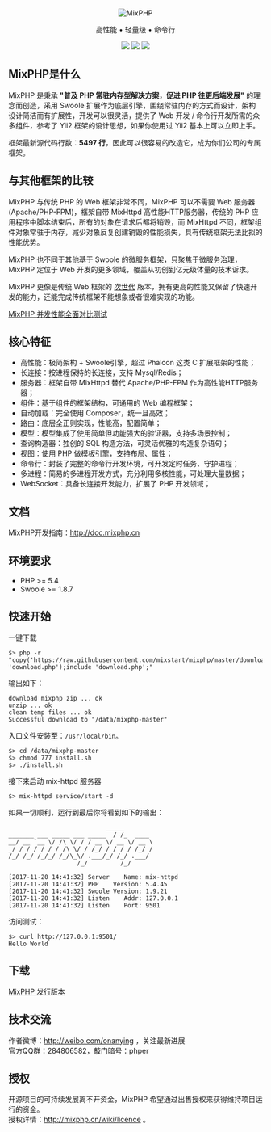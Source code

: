 <br>

<p align="center">
<img src="https://box.kancloud.cn/90f9b3c1d667aefa77b09ea1b7ffb054_120x120.png" alt="MixPHP">
</p>

<p align="center">高性能 • 轻量级 • 命令行</p>

<p align="center">
<img src="https://img.shields.io/badge/downloads-3.8k-green.svg">
<img src="https://img.shields.io/badge/platform-linux%20%7C%20win%20-lightgrey.svg">
<img src="https://img.shields.io/badge/size-172%20KB-green.svg">
</p>

## MixPHP是什么

MixPHP 是秉承 **"普及 PHP 常驻内存型解决方案，促进 PHP 往更后端发展"** 的理念而创造，采用 Swoole 扩展作为底层引擎，围绕常驻内存的方式而设计，架构设计简洁而有扩展性，开发可以很灵活，提供了 Web 开发 / 命令行开发所需的众多组件，参考了 Yii2 框架的设计思想，如果你使用过 Yii2 基本上可以立即上手。

框架最新源代码行数：**5497 行**，因此可以很容易的改造它，成为你们公司的专属框架。

## 与其他框架的比较

MixPHP 与传统 PHP 的 Web 框架非常不同，MixPHP 可以不需要 Web 服务器(Apache/PHP-FPM)，框架自带 MixHttpd 高性能HTTP服务器，传统的 PHP 应用程序中脚本结束后，所有的对象在请求后都将销毁，而 MixHttpd 不同，框架组件对象常驻于内存，减少对象反复创建销毁的性能损失，具有传统框架无法比拟的性能优势。

MixPHP 也不同于其他基于 Swoole 的微服务框架，只聚焦于微服务治理，MixPHP 定位于 Web 开发的更多领域，覆盖从初创到亿元级体量的技术诉求。

MixPHP 更像是传统 Web 框架的 [次世代](https://baike.baidu.com/item/%E6%AC%A1%E4%B8%96%E4%BB%A3/536193) 版本，拥有更高的性能又保留了快速开发的能力，还能完成传统框架不能想象或者很难实现的功能。

[MixPHP 并发性能全面对比测试](http://www.jianshu.com/p/f769b6be1caf)

## 核心特征

* 高性能：极简架构 + Swoole引擎，超过 Phalcon 这类 C 扩展框架的性能；
* 长连接：按进程保持的长连接，支持 Mysql/Redis；
* 服务器：框架自带 MixHttpd 替代 Apache/PHP-FPM 作为高性能HTTP服务器；
* 组件：基于组件的框架结构，可通用的 Web 编程框架；
* 自动加载：完全使用 Composer，统一且高效；
* 路由：底层全正则实现，性能高，配置简单；
* 模型：模型集成了使用简单但功能强大的验证器，支持多场景控制；
* 查询构造器：独创的 SQL 构造方法，可灵活优雅的构造复杂语句；
* 视图：使用 PHP 做模板引擎，支持布局、属性；
* 命令行：封装了完整的命令行开发环境，可开发定时任务、守护进程；
* 多进程：简易的多进程开发方式，充分利用多核性能，可处理大量数据；
* WebSocket：具备长连接开发能力，扩展了 PHP 开发领域；

## 文档

MixPHP开发指南：http://doc.mixphp.cn

## 环境要求

* PHP >= 5.4
* Swoole >= 1.8.7

## 快速开始

一键下载

```
$> php -r "copy('https://raw.githubusercontent.com/mixstart/mixphp/master/download.php', 'download.php');include 'download.php';"
```

输出如下：

```
download mixphp zip ... ok
unzip ... ok
clean temp files ... ok
Successful download to "/data/mixphp-master"
```

入口文件安装至：`/usr/local/bin`。

```
$> cd /data/mixphp-master
$> chmod 777 install.sh
$> ./install.sh
```

接下来启动 mix-httpd 服务器

```
$> mix-httpd service/start -d
```

如果一切顺利，运行到最后你将看到如下的输出：

```
                           _____
_______ ___ _____ ___ _____  / /_  ____
__/ __ `__ \/ /\ \/ / / __ \/ __ \/ __ \
_/ / / / / / / /\ \/ / /_/ / / / / /_/ /
/_/ /_/ /_/_/ /_/\_\/ .___/_/ /_/ .___/
                   /_/         /_/

[2017-11-20 14:41:32] Server    Name: mix-httpd
[2017-11-20 14:41:32] PHP    Version: 5.4.45
[2017-11-20 14:41:32] Swoole Version: 1.9.21
[2017-11-20 14:41:32] Listen    Addr: 127.0.0.1
[2017-11-20 14:41:32] Listen    Port: 9501
```

访问测试：

```
$> curl http://127.0.0.1:9501/
Hello World
```

## 下载

[MixPHP 发行版本](https://github.com/mixstart/mixphp/releases)

## 技术交流

作者微博：http://weibo.com/onanying ，关注最新进展     
官方QQ群：284806582，敲门暗号：phper

## 授权

开源项目的可持续发展离不开资金，MixPHP 希望通过出售授权来获得维持项目运行的资金。      
授权详情：http://mixphp.cn/wiki/licence 。
